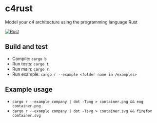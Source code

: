 # c4rust

Model your c4 architecture using the programming language Rust

[![Rust](https://github.com/guija/c4rust/actions/workflows/rust.yml/badge.svg)](https://github.com/guija/c4rust/actions/workflows/rust.yml)

## Build and test

- Compile: `cargo b`
- Run tests: `cargo t`
- Run main: `cargo r`
- Run example: `cargo r --example <folder name in /examples>`

## Example usage

- `cargo r --example company | dot -Tpng > container.png && eog container.png`
- `cargo r --example company | dot -Tsvg > container.svg && firefox container.svg`

